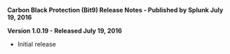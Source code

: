 **Carbon Black Protection (Bit9) Release Notes - Published by Splunk July 19, 2016**


**Version 1.0.19 - Released July 19, 2016**

* Initial release
